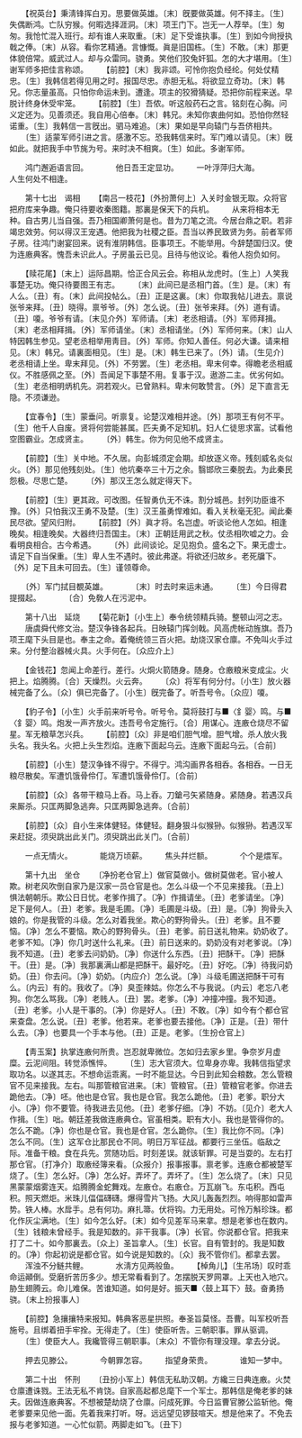 <!-- { "loadSidebar": true } -->
　　【祝英台】秉淸锋挥白刃。思要做英雄。〔末〕旣要做英雄。何不择主。〔生〕失偶断鸿。亡队穷猴。何暇选择涯洞。〔末〕项王门下。岂无一人荐举。〔生〕匆匆。我怆忙混入班行。却有谁人来取重。〔末〕足下受谁执事。〔生〕到如今尙授执戟之俸。〔末〕从容。看你艺精通。言慷慨。眞是旧国栋。〔生〕不敢。〔末〕那更体貌倍常。威武过人。却与众雷同。骁勇。笑他们狡兔奸狐。怎的大才堪用。〔生〕谢军师多把佳言称颂。 
　　【前腔】〔末〕我非颂。可怜你抱负经纶。何处仗精忠。〔生〕我韩信若得见用之时。报国尽忠。赤胆无私。将欲显立奇功。〔末〕韩兄。你志量虽高。只怕你命运未到。遭逢。项主的狡猾猜疑。恐把你前程来送。早脱计终身休受牢笼。 
　　【前腔】〔生〕吾侬。听这般药石之言。铭刻在心胸。问义定还为。见善须还。我自用心倍奉。〔末〕韩兄。未知你衷曲何如。恐怕你然轻诺重。〔生〕我韩信一言旣出。驷马难追。〔末〕果如是早向辕门与吾侪相共。 
　　〔生〕适蒙军师引进之言。感激不忘。恐我韩信来时。军门难以请见。〔末〕旣如此。就把我手中节旄为号。来时决不相爽。〔生〕如此。多谢军师。 

　　鸿门邂逅语言回。　　　　他日吾王定显功。 
　　一叶浮萍归大海。　　　　人生何处不相逢。 

　　第十七出　谒相 
　　【南吕一枝花】〔外扮萧何上〕入关时金银无取。众将官把府库来争趣。俺只待要收秦图籍。那裏是保天下的兵机。 
　　从来将相本无种。自古男儿当自强。吾乃相国卿萧何是也。昔为刀笔之流。今居台鼎之职。若非竭忠效劳。何以得汉王宠遇。他把我为社稷之臣。吾当以养民致贤为务。前者军师子房。往鸿门谢宴回来。说有淮阴韩信。臣事项王。不能举用。今辞楚国归汉。使为连廒典客。愧吾未识此人。子房虽云已见。且待与他议论。看他人抱负如何。 

　　【赎花尾】〔末上〕运际昌期。恰正合风云会。称相从龙虎时。〔生上〕人笑我事楚无功。俺只待要图王有志。 
　　〔末〕此间已是丞相门首。〔生〕是。〔末〕有人么。〔丑〕有。〔末〕此间投帖么。〔丑〕正是这裏。〔末〕你取我帖儿进去。禀说张爷来拜。〔丑〕晓得。禀爷爷。〔外〕怎么说。〔丑〕张爷来拜。〔外〕道有请。〔丑〕嗄。爷爷有请。〔末见介外〕军师请。〔末〕老丞相请。〔外〕军师拜揖。〔末〕老丞相拜揖。〔外〕军师请坐。〔末〕丞相请坐。〔外〕军师何来。〔末〕山人特因韩生参见。望老丞相举用靑目。〔外〕军师。你知人善任。何必大谦。请来相见。〔末〕韩兄。请裏面相见。〔生〕是。〔末〕韩生已来了。〔外〕请。〔生见介〕老丞相请上坐。卑末拜见。〔外〕不劳罢。〔生〕老丞相。卑末何幸。得瞻老丞相威仪。不胜感佩之至。〔外〕吾闻足下事楚不用。复事于汉。遨游二主。优劣何如。〔生〕老丞相明炳机先。洞若观火。已曾熟料。卑末何敢赞言。〔外〕足下直言无隐。不须谦逊。 

　　【宜春令】〔生〕蒙垂问。听禀复。论楚汉难相并途。〔外〕那项王有何不平。〔生〕他千人自废。贤将何尝能甚属。匹夫勇不足知机。妇人仁徒思求富。试看他空图霸业。怎成贤主。 
　　〔外〕韩生。你为何见他不成贤主。 

　　【前腔】〔生〕关中地。不久居。向彭城须定会期。却放逐义帝。残刻威名炎似火。〔外〕那见他残刻处。〔生〕他坑秦卒三十万之余。翳邯欣三秦脱去。为此秦民怨极。尽思亡楚。 
　　〔外〕那汉王怎么就定得天下。 

　　【前腔】〔生〕更其政。可改图。任智勇仇无不诛。割分城邑。封列功臣谁不豫。〔外〕只怕我汉王勇不及楚。〔生〕汉王虽勇悍难如。看入关秋毫无犯。闻此秦民尽欲。望风归附。 
　　【前腔】〔外〕眞才将。名岂虚。听谈论他人怎如。相逢晚矣。相逢晚矣。大器终归吾国主。〔末〕正朝廷用武之秋。仗丞相吹嘘之力。会看明良相合。古今希遇。 
　　〔外〕此间谈论。足见抱负。盛名之下。果无虚士。请足下自当保重。〔生〕卑人生不遇时。彼此弗遂。将欲还归故乡。老死牖下。〔外〕足下且未可回去。〔生〕谨领尊命。 

　　〔外〕军门拭目覩英雄。　　　　〔末〕时去时来运未通。 
　　〔生〕今日得君提掇起。　　　　〔合〕免敎人在污泥中。 

　　第十八出　延烧 
　　【菊花新】〔小生上〕奉令统领精兵骑。整顿山河之志。 
　　唐虞舜代修文治。楚汉争锋各起兵。日映辕门挥剑戟。风高虎帐动旌旗。吾乃项王麾下头目是也。奉主之命。着俺统领三百火把。劫烧汉家仓廪。不免叫火手过来。分付整治器械火具。火手何在。〔众应介上〕 

　　【金钱花】忽闻上命差行。差行。火烔火箭随身。随身。仓廒粮米变成尘。火把上。焰腾腾。〔合〕天燥烈。火云奔。 
　　〔众〕将军有何分付。〔小生〕放火器械完备了么。〔众〕俱已完备了。〔小生〕旣完备了。听吾号令。〔众应〕嗄。 

　　【豹子令】〔小生〕火手前来听号令。听号令。莫将鼓打与■〈釒婴〉鸣。与■〈釒婴〉鸣。炮发一声齐放火。违吾号令定施行。〔合〕用谋心。连廒仓烧尽不留星。军无粮草怎兴兵。 
　　【前腔】〔众〕非是咱们胆气增。胆气增。杀人放火我头名。我头名。火把上头生烈焰。连廒下面起乌云。连廒下面起乌云。〔合前〕 

　　【前腔】〔小生〕楚汉争锋不得宁。不得宁。鸿沟画界各相呑。各相呑。一日无粮尽散矣。军遭饥饿骨伶仃。军遭饥饿骨伶仃。〔合前〕 

　　【前腔】〔众〕各带干粮马上呑。马上呑。刀鎗弓矢紧随身。紧随身。若遇汉兵来厮杀。只匡两脚急逃奔。只匡两脚急逃奔。〔合前〕 

　　【前腔】〔众〕自小生来体健轻。体健轻。翻身狠斗似猴狲。似猴狲。若遇汉军来赶捉。须臾跳出此关门。须臾跳出此关门。〔合前〕 

　　一点无情火。　　　　能烧万顷薪。 
　　焦头幷烂额。　　　　个个是煨军。 

　　第十九出　坐仓 
　　〔净扮老仓官上〕做官莫做小。做树莫做老。官小被人欺。树老风吹倒自家乃是汉家一员仓官是也。怎么斗级一个不见来接我。〔丑上〕惧法朝朝乐。欺公日日忧。老爹作揖了。〔净〕作揖请坐。〔丑〕老爹请坐。〔净〕足下是何人。〔丑〕老爹。我是毛圃。〔净〕毛圃是斗级。〔丑〕是。〔净〕狗骨头入娘的。你是我管的斗级。怎么对着我坐。欺心的野狗骨头。〔丑〕老爹。且不要恼。〔净〕怎么不要恼。欺心的野狗骨头。〔丑〕老爹。前日送礼物来。奶奶收了。老爹不知。〔净〕你几时送什么礼来。〔丑〕前日送来的。奶奶没有对老爹说。〔净〕我不知道。〔丑〕老爹去问奶奶。〔净〕你送什么东西。〔丑〕把酥干。〔净〕把酥干。〔丑〕是。〔净〕我那裏满山都是把酥干。最好吃。〔丑〕好吃。〔净〕待我问奶奶。〔丑〕你去问。〔净〕奶奶。〔内应介〕怎么说。〔净〕斗级毛圃送把酥干可有么。〔内云〕有的。我收了。〔净〕臭歪辣姑。你怎么不与我说。〔内云〕老忘八老狗。你怎么骂我。〔净〕老贱人。〔丑〕罢。老爹。〔净〕冲撞冲撞。我不知道。〔丑〕老爹。小人是干事的。〔净〕你是好人。〔丑〕不敢。〔净〕如今有个都仓官来查盘。怎么说。〔丑〕老爹。他若来。老爹也要去接他。〔净〕正是。〔丑〕带什么去。〔净〕也要具一个手本与他。〔丑〕正是。老爹。〔生扮仓官上〕 

　　【靑玉案】执掌连廒何所贵。岂忍就卑微位。怎如归去家乡里。争奈岁月虚糜。云泥间阻。转觉添憔悴。 
　　〔生〕志大官须大。位卑身亦卑。我韩信指望求取功名。以遂其志。不想命运乖离。一时不能显达。今日到此知会粮数。怎么管粮官不见来接我。左右。叫那管粮官进来。〔末〕管粮官。〔丑〕管粮官老爹。你进去跪他去。〔净〕呸。他也是仓官。我也是仓官。我怎么跪他。〔丑〕老爹。职分大小。〔净〕你不要管。待我进去见他。〔丑〕老爹仔细。〔净〕不妨。〔见介〕老大人作揖。〔生〕咄。朝廷差我做连廒典仓。官虽相类。职有大小。我也是管得你的。怎么不跪。〔净〕你也是仓官。我也是仓官。怎么跪你。〔生〕我比你不同。〔净〕怎么不同。〔生〕这军仓比那民仓不同。明日万军征战。都要行三坐伍。临敌之际。准备干粮。食在兵先。赏随功后。时刻差误。就该斩罪。可是当耍的。左右打那仓官。〔打净介〕取廒经簿来看。〔众报介〕报事报事。禀老爹。连廒仓都被楚军烧了。〔生〕怎么好。〔净〕怎么好。弄坏了。弄坏了。〔生〕怎么烧了。〔末〕只见黑蒙蒙烟雾连天。焰腾腾金蛇舞戏。左廒仓。右廒仓。万瓦崩飞。东屯积。西屯积。照天燃炬。米珠儿偪偪礴礴。爆得雪片飞扬。大风儿轰轰烈烈。响得那如雷声势。铁人棒。水戽手。总有何功。麻扎箒。伏将钩。力无用处。可怜万斛珍珠。都化作灰尘满地。〔生〕如今怎么好。〔末〕如今见差军马来拿。想是老爹也在数内。〔生〕钱粮未曾经手。我是知数的。非干我事。〔净〕长官。你说都仓官。把我来打了二十。如今那裏去。〔众上〕圣旨拿人。〔生〕长官。自有管封的。我是知数的。〔净〕你起初说是都仓官。如今说是知数的。〔众〕我不管你们。都拿去罢。 
　　浑浊不分鲢共鲤。　　　　水淸方见两般鱼。 
　　【棹角儿】〔生吊场〕叹时乖命运顚倒。受磨折苦历多少。想无常看看到了。怎摆脱天罗网罩。上天也入地穴。胁生翅腾云。命儿难保。苦谁知道。如何是好。振天■〈鼓上耳下〉鼓。奋勇扬骁。〔末上扮报事人〕 

　　【前腔】急攘攘特来报知。韩典客恶星拱照。奉圣旨莫怪。吾曹。叫军校听吾施号。且绑着扭手牢拴。无得走了。〔生〕使臣听吿。三朝职事。罪从驱调。 
　　〔生〕使臣大人。我纔管得三朝职事。〔末众〕不管你有理没理。拿去分说。 

　　押去见滕公。　　　　今朝罪怎容。 
　　指望身荣贵。　　　　谁知一梦中。 

　　第二十出　怀刑 
　　〔丑扮小军上〕韩信无私助汉朝。方纔三日典连廒。火焚仓廪遭诛戮。王法无私不肯饶。自家高起都总麾下一个军士。那韩信是俺老爹的妹夫。因做连廒典客。不想被楚劫烧了仓廪。问成死罪。今日监曹官滕公监斩他。俺老爹要来见他一面。先着我来打听。呀。远远望见锣鼓喧天。想是他来了。不免去报与老爹知道。一心忙似箭。两脚走如飞。〔丑下〕 

